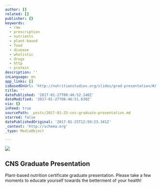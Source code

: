 ```yaml
---
author: []
related: []
publisher: {}
keywords:
  - raw
  - prescription
  - nutrients
  - plant-based
  - food
  - disease
  - wholistic
  - drugs
  - http
  - protein
description: ''
inLanguage: en
app_links: []
isBasedOnUrl: 'http://nutritionstudies.org/slides/grad-presentation/#/'
title: ''
datePublished: '2017-01-27T08:46:52.140Z'
dateModified: '2017-01-27T08:46:51.630Z'
via: {}
inFeed: true
sourcePath: _posts/2017-01-25-cns-graduate-presentation.md
starred: false
datePublishedOriginal: '2017-01-25T12:59:23.341Z'
_context: 'http://schema.org'
_type: MediaObject

---
```

![](https://imgflo.herokuapp.com/graph/2b2431f8e7ba7b0/b742f78f7f195cf28cefd22744a9a614/croprotate.jpg?cropheight=3262&cropwidth=4912&degrees=0&input=https%3A%2F%2Fthe-grid-user-content.s3-us-west-2.amazonaws.com%2F353cf03c-1dd5-490e-9054-37e5a6ba00b1.jpg&x=0&y=0)

<article style=""><h1>CNS Graduate Presentation</h1><p>Plant-based nutrition certificate graduate presentation. Please take a few moments to educate yourself towards the betterment of your health!</p></article>